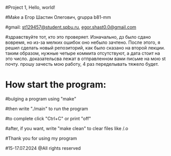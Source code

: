 #Project 1, Hello, world!

#Make a  Егор Шастин Олегович, gruppa b81-mm

#gmail: st129457@student.spbu.ru,	egor.shast0.0@gmail.com

#здравствуйте тот, кто это проверяет. Изначально, дз было сдано вовремя, но из-за мелких ошибок оно небыло зачтено. После этого, я решил сделать новый репозиторий, как было сказано на второй лекции. таким образом, нужные четыре коммита отсутствуют, а дата стоит на это число. доказательсва лежат в отправленном вами письме на мою st почту. прошу зачесть мою работу, 4 раз переделывать тяжело будет.


#		How start the program:

#bulging a program using "make"

#then write "./main" to run the program

#to complete click "Ctrl+C" or print "off"

#after, if you want, write "make clean" to clear files like /.o




#Thank you for using my program

#15-17.07.2024    @All rights reserved
